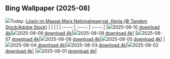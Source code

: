 ## Bing Wallpaper (2025-08)
![](https://www.bing.com/th?id=OHR.LionessKenya_DE-DE2649439524_UHD.jpg&w=1000)Today: [Löwin im Maasai Mara Nationalreservat, Kenia (© Tandem Stock/Adobe Stock)](https://www.bing.com/th?id=OHR.LionessKenya_DE-DE2649439524_UHD.jpg&rf=LaDigue_UHD.jpg&pid=hp&w=3840&h=2160&rs=1&c=4)
|      |      |      |
| :----: | :----: | :----: |
|![](https://www.bing.com/th?id=OHR.LionessKenya_DE-DE2649439524_UHD.jpg&pid=hp&w=384&h=216&rs=1&c=4)2025-08-10 [download 4k](https://www.bing.com/th?id=OHR.LionessKenya_DE-DE2649439524_UHD.jpg&rf=LaDigue_UHD.jpg&pid=hp&w=3840&h=2160&rs=1&c=4)|![](https://www.bing.com/th?id=OHR.RhineFirework_DE-DE3111105918_UHD.jpg&pid=hp&w=384&h=216&rs=1&c=4)2025-08-09 [download 4k](https://www.bing.com/th?id=OHR.RhineFirework_DE-DE3111105918_UHD.jpg&rf=LaDigue_UHD.jpg&pid=hp&w=3840&h=2160&rs=1&c=4)|![](https://www.bing.com/th?id=OHR.IguazuArgentina_DE-DE9260087426_UHD.jpg&pid=hp&w=384&h=216&rs=1&c=4)2025-08-08 [download 4k](https://www.bing.com/th?id=OHR.IguazuArgentina_DE-DE9260087426_UHD.jpg&rf=LaDigue_UHD.jpg&pid=hp&w=3840&h=2160&rs=1&c=4)|
|![](https://www.bing.com/th?id=OHR.GasparillaLight_DE-DE5398633166_UHD.jpg&pid=hp&w=384&h=216&rs=1&c=4)2025-08-07 [download 4k](https://www.bing.com/th?id=OHR.GasparillaLight_DE-DE5398633166_UHD.jpg&rf=LaDigue_UHD.jpg&pid=hp&w=3840&h=2160&rs=1&c=4)|![](https://www.bing.com/th?id=OHR.BabyLemur_DE-DE7888318090_UHD.jpg&pid=hp&w=384&h=216&rs=1&c=4)2025-08-06 [download 4k](https://www.bing.com/th?id=OHR.BabyLemur_DE-DE7888318090_UHD.jpg&rf=LaDigue_UHD.jpg&pid=hp&w=3840&h=2160&rs=1&c=4)|![](https://www.bing.com/th?id=OHR.PoppyfieldAdelschlag_DE-DE8788732067_UHD.jpg&pid=hp&w=384&h=216&rs=1&c=4)2025-08-05 [download 4k](https://www.bing.com/th?id=OHR.PoppyfieldAdelschlag_DE-DE8788732067_UHD.jpg&rf=LaDigue_UHD.jpg&pid=hp&w=3840&h=2160&rs=1&c=4)|
|![](https://www.bing.com/th?id=OHR.LaplandOwl_DE-DE9006060436_UHD.jpg&pid=hp&w=384&h=216&rs=1&c=4)2025-08-04 [download 4k](https://www.bing.com/th?id=OHR.LaplandOwl_DE-DE9006060436_UHD.jpg&rf=LaDigue_UHD.jpg&pid=hp&w=3840&h=2160&rs=1&c=4)|![](https://www.bing.com/th?id=OHR.HappySunflower_DE-DE9238055118_UHD.jpg&pid=hp&w=384&h=216&rs=1&c=4)2025-08-03 [download 4k](https://www.bing.com/th?id=OHR.HappySunflower_DE-DE9238055118_UHD.jpg&rf=LaDigue_UHD.jpg&pid=hp&w=3840&h=2160&rs=1&c=4)|![](https://www.bing.com/th?id=OHR.HerrenhaeuserHannover_DE-DE9700830017_UHD.jpg&pid=hp&w=384&h=216&rs=1&c=4)2025-08-02 [download 4k](https://www.bing.com/th?id=OHR.HerrenhaeuserHannover_DE-DE9700830017_UHD.jpg&rf=LaDigue_UHD.jpg&pid=hp&w=3840&h=2160&rs=1&c=4)|
|![](https://www.bing.com/th?id=OHR.EdinburghFringe_DE-DE9968170483_UHD.jpg&pid=hp&w=384&h=216&rs=1&c=4)2025-08-01 [download 4k](https://www.bing.com/th?id=OHR.EdinburghFringe_DE-DE9968170483_UHD.jpg&rf=LaDigue_UHD.jpg&pid=hp&w=3840&h=2160&rs=1&c=4)|
